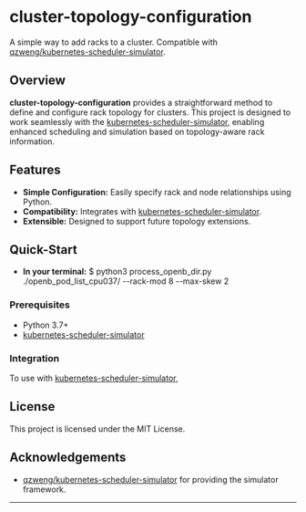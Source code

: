 # cluster-topology-configuration

A simple way to add racks to a cluster. Compatible with [qzweng/kubernetes-scheduler-simulator](https://github.com/qzweng/kubernetes-scheduler-simulator).

## Overview

**cluster-topology-configuration** provides a straightforward method to define and configure rack topology for clusters. This project is designed to work seamlessly with the [kubernetes-scheduler-simulator](https://github.com/qzweng/kubernetes-scheduler-simulator), enabling enhanced scheduling and simulation based on topology-aware rack information.

## Features

- **Simple Configuration:** Easily specify rack and node relationships using Python.
- **Compatibility:** Integrates with [kubernetes-scheduler-simulator](https://github.com/qzweng/kubernetes-scheduler-simulator).
- **Extensible:** Designed to support future topology extensions.

## Quick-Start
- **In your terminal:** $ python3 process_openb_dir.py ./openb_pod_list_cpu037/ --rack-mod 8 --max-skew 2

### Prerequisites

- Python 3.7+
- [kubernetes-scheduler-simulator](https://github.com/qzweng/kubernetes-scheduler-simulator)


### Integration

To use with [kubernetes-scheduler-simulator](https://github.com/qzweng/kubernetes-scheduler-simulator), 

## License

This project is licensed under the MIT License.

## Acknowledgements

- [qzweng/kubernetes-scheduler-simulator](https://github.com/qzweng/kubernetes-scheduler-simulator) for providing the simulator framework.

---
